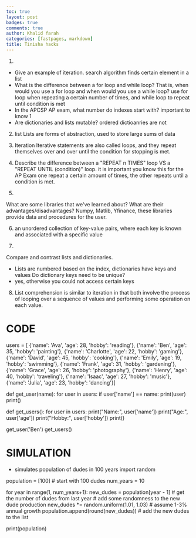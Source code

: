 ```yaml
---
toc: true
layout: post
badges: true
comments: true
author: Khalid farah
categories: [fastpages, markdown]
title: Tinisha hacks 
---
```


1. 
- Give an example of iteration.
search algorithm finds certain element in a list
- What is the difference between a for loop and while loop? That is, when would you use a for loop and when would you use a while loop?
use for loop when repeating a certain number of times, and while loop to repeat until condition is met
- In the APCSP AP exam, what number do indexes start with? important to know
1
- Are dictionaries and lists mutable?
ordered dictioanries are not

2. list 
Lists are forms of abstraction, used to store large sums of data

3. Iteration 
Iterative statements are also called loops, and they repeat themselves over and over until the condition for stopping is met.

4. Describe the difference between a "REPEAT n TIMES" loop VS a "REPEAT UNTIL (condition)" loop. it is important you know this for the AP Exam
one repeat a certain amount of times, the other repeats until a condition is met.

5. 
What are some libraries that we've learned about? What are their advantages/disadvantages?
Numpy, Matlib, Yfinance, these libraries provide data and procedures for the user.

6. an unordered collection of key-value pairs, where each key is known and associated with a specific value

7. 
Compare and contrast lists and dictionaries.
- Lists are numbered based on the index, dictionaries have keys and values
Do dictionary keys need to be unique?
- yes, otherwise you could not access certain keys
8. List comprehension is similar to iteration in that both involve the process of looping over a sequence of values and performing some operation on each value.
# CODE 
users = [    {'name': 'Ava', 'age': 28, 'hobby': 'reading'},    {'name': 'Ben', 'age': 35, 'hobby': 'painting'},    {'name': 'Charlotte', 'age': 22, 'hobby': 'gaming'},    {'name': 'David', 'age': 45, 'hobby': 'cooking'},    {'name': 'Emily', 'age': 19, 'hobby': 'swimming'},    {'name': 'Frank', 'age': 31, 'hobby': 'gardening'},    {'name': 'Grace', 'age': 26, 'hobby': 'photography'},    {'name': 'Henry', 'age': 40, 'hobby': 'traveling'},    {'name': 'Isaac', 'age': 27, 'hobby': 'music'},    {'name': 'Julia', 'age': 23, 'hobby': 'dancing'}]

def get_user(name):
    for user in users:
        if user['name'] == name:
            print(user)
            print()

            
def get_users():
    for user in users:
        print("Name:", user['name'])
        print("Age:", user['age'])
        print("Hobby:", user['hobby'])
        print()

get_user('Ben')
get_users()

# SIMULATION 
- simulates population of dudes in 100 years 
import random

population = [100] # start with 100 dudes
num_years = 10

for year in range(1, num_years+1):
    new_dudes = population[year - 1] # get the number of dudes from last year
    # add some randomness to the new dude production
    new_dudes *= random.uniform(1.01, 1.03) # assume 1-3% annual growth
    population.append(round(new_dudes)) # add the new dudes to the list

print(population)
